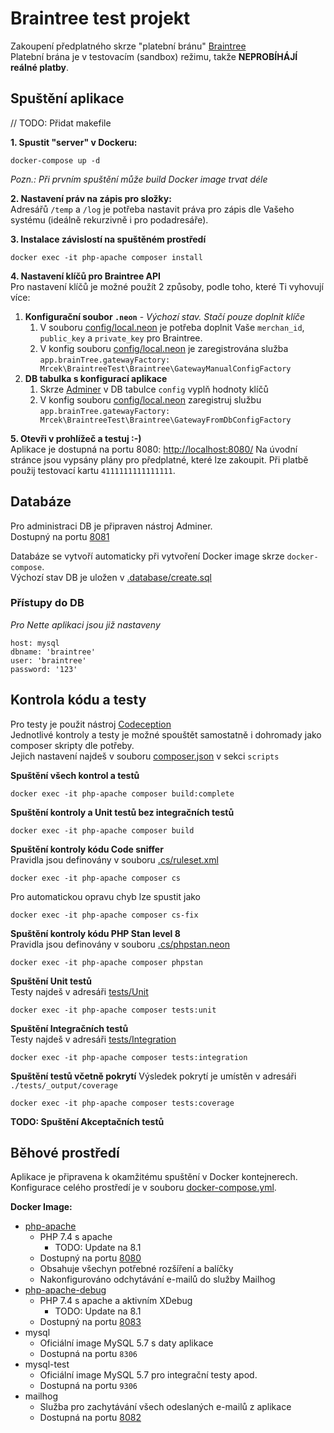# Braintree test projekt

Zakoupení předplatného skrze "platební bránu" [Braintree](https://www.braintreepayments.com/cz)   
Platební brána je v testovacím (sandbox) režimu, takže **NEPROBÍHÁJÍ reálné platby**.

## Spuštění aplikace
// TODO: Přidat makefile

**1. Spustit "server" v Dockeru:**
```
docker-compose up -d
```
*Pozn.: Při prvním spuštění může build Docker image trvat déle*

**2. Nastavení práv na zápis pro složky:**   
Adresářů `/temp` a `/log` je potřeba nastavit práva pro zápis dle Vašeho systému (ideálně rekurzivně i pro podadresáře).

**3. Instalace závislostí na spuštěném prostředí**
```
docker exec -it php-apache composer install
```

**4. Nastavení klíčů pro Braintree API**   
Pro nastavení klíčů je možné použít 2 způsoby, podle toho, které Ti vyhovují více: 
1. **Konfigurační soubor `.neon`** - *Výchozí stav. Stačí pouze doplnit klíče*
   1. V souboru [config/local.neon](./config/local.neon) je potřeba doplnit Vaše `merchan_id`, `public_key` a `private_key` pro Braintree.
   2. V konfig souboru [config/local.neon](./config/local.neon) je zaregistrována služba `app.brainTree.gatewayFactory: Mrcek\BraintreeTest\Braintree\GatewayManualConfigFactory`
2. **DB tabulka s konfigurací aplikace**
   1. Skrze [Adminer](http://localhost:8081/) v DB tabulce `config` vyplň hodnoty klíčů
   2. V konfig souboru [config/local.neon](./config/local.neon) zaregistruj službu `app.brainTree.gatewayFactory: Mrcek\BraintreeTest\Braintree\GatewayFromDbConfigFactory`
   

**5. Otevři v prohlížeč a testuj :-)**  
Aplikace je dostupná na portu 8080: [http://localhost:8080/](http://localhost:8080/) 
Na úvodní stránce jsou vypsány plány pro předplatné, které lze zakoupit. 
Při platbě použij testovací kartu `4111111111111111`. 

## Databáze
Pro administraci DB je připraven nástroj Adminer.   
Dostupný na portu [8081](http://localhost:8081/)   


Databáze se vytvoří automaticky při vytvoření Docker image skrze `docker-compose`.    
Výchozí stav DB je uložen v [.database/create.sql](./database/create.sql)

### Přístupy do DB
*Pro Nette aplikaci jsou již nastaveny*
```
host: mysql
dbname: 'braintree'
user: 'braintree'
password: '123'
```


## Kontrola kódu a testy
Pro testy je použit nástroj [Codeception](https://codeception.com/)   
Jednotlivé kontroly a testy je možné spouštět samostatně i dohromady jako composer skripty dle potřeby.  
Jejich nastavení najdeš v souboru [composer.json](./composer.json) v sekci `scripts`

**Spuštění všech kontrol a testů**
```
docker exec -it php-apache composer build:complete
```

**Spuštění kontroly a Unit testů bez integračních testů**
```
docker exec -it php-apache composer build
```

**Spuštění kontroly kódu Code sniffer**  
Pravidla jsou definovány v souboru [.cs/ruleset.xml](./.cs/ruleset.xml)
```
docker exec -it php-apache composer cs
``` 

Pro automatickou opravu chyb lze spustit jako
```
docker exec -it php-apache composer cs-fix
``` 

**Spuštění kontroly kódu PHP Stan level 8**  
Pravidla jsou definovány v souboru [.cs/phpstan.neon](./.cs/phpstan.neon)
```
docker exec -it php-apache composer phpstan
``` 

**Spuštění Unit testů**   
Testy najdeš v adresáři [tests/Unit](./tests/Unit)
```
docker exec -it php-apache composer tests:unit
``` 

**Spuštění Integračních testů**   
Testy najdeš v adresáři [tests/Integration](./tests/Integration)
```
docker exec -it php-apache composer tests:integration
``` 

**Spuštění testů včetně pokrytí**
Výsledek pokrytí je umístěn v adresáři `./tests/_output/coverage`
```
docker exec -it php-apache composer tests:coverage
```

**TODO: Spuštění Akceptačních testů**


## Běhové prostředí
Aplikace je připravena k okamžitému spuštění v Docker kontejnerech.   
Konfigurace celého prostředí je v souboru [docker-compose.yml](./docker-compose.yml).

**Docker Image:**
* [php-apache](./.docker/php-apache/Dockerfile) 
  * PHP 7.4 s apache
    * TODO: Update na 8.1
  * Dostupný na portu [8080](http://localhost:8080/)
  * Obsahuje všechyn potřebné rozšíření a balíčky
  * Nakonfigurováno odchytávání e-mailů do služby Mailhog
* [php-apache-debug](./.docker/php-apache-debug/Dockerfile)
  * PHP 7.4 s apache a aktivním XDebug
    * TODO: Update na 8.1
  * Dostupný na portu [8083](http://localhost:8083/)
* mysql
  * Oficiální image MySQL 5.7 s daty aplikace
  * Dostupná na portu `8306` 
* mysql-test
  * Oficiální image MySQL 5.7 pro integrační testy apod.
  * Dostupná na portu `9306`
* mailhog
  * Služba pro zachytávání všech odeslaných e-mailů z aplikace
  * Dostupná na portu [8082](http://localhost:8082/)